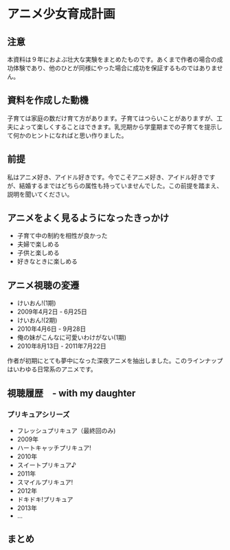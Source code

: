 # アニメ少女育成計画
## 注意
本資料は９年におよぶ壮大な実験をまとめたものです。あくまで作者の場合の成功体験であり、他のひとが同様にやった場合に成功を保証するものではありません。

## 資料を作成した動機
子育ては家庭の数だけ育て方があります。子育てはつらいことがありますが、工夫によって楽しくすることはできます。乳児期から学童期までの子育てを提示して何かのヒントになればと思い作りました。

## 前提
私はアニメ好き、アイドル好きです。今でこそアニメ好き、アイドル好きですが、結婚するまではどちらの属性も持っていませんでした。この前提を踏まえ、説明を聞いてください。

## アニメをよく見るようになったきっかけ
* 子育て中の制約を相性が良かった
 * 夫婦で楽しめる　
 * 子供と楽しめる
 * 好きなときに楽しめる
  
## アニメ視聴の変遷
* けいおん!(1期)
 * 2009年4月2日 - 6月25日
* けいおん!(2期)
 * 2010年4月6日 - 9月28日
* 俺の妹がこんなに可愛いわけがない(1期)
 * 2010年8月13日 - 2011年7月22日

作者が初期にとても夢中になった深夜アニメを抽出しました。このラインナップはいわゆる日常系のアニメです。

## 視聴履歴　- with my daughter
### プリキュアシリーズ
* フレッシュプリキュア（最終回のみ)
 * 2009年
* ハートキャッチプリキュア!
 * 2010年
* スイートプリキュア♪
 * 2011年
* スマイルプリキュア!
 * 2012年
* ドキドキ!プリキュア
 * 2013年
* ...

## まとめ
